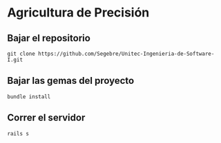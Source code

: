 # Agricultura de Precisión

## Bajar el repositorio
```
git clone https://github.com/Segebre/Unitec-Ingenieria-de-Software-I.git
```

## Bajar las gemas del proyecto
```
bundle install
```

## Correr el servidor
```
rails s
```
